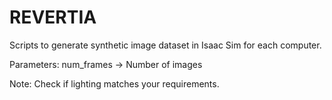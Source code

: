 # REVERTIA 

Scripts to generate synthetic image dataset in Isaac Sim for each computer. 

Parameters: num_frames -> Number of images 

Note: Check if lighting matches your requirements.
